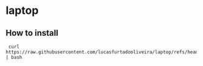 # laptop

## How to install

```
 curl https://raw.githubusercontent.com/lucasfurtadooliveira/laptop/refs/heads/main/install.sh | bash
```
